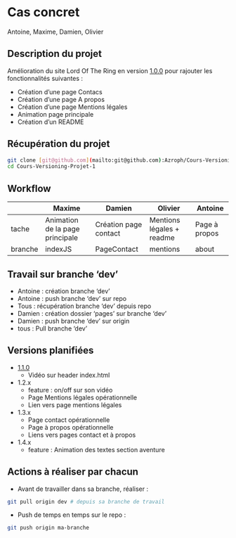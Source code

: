 # Cas concret

Antoine, Maxime, Damien, Olivier

## Description du projet

Amélioration du site Lord Of The Ring en version [1.0.0](https://github.com/Azroph/Cours-Versioning-Projet-1/releases/tag/1.0.0) pour rajouter les fonctionnalités suivantes :

- Création d’une page Contacs
- Création d’une page A propos
- Création d’une page Mentions légales
- Animation page principale
- Création d’un README

## Récupération du projet

```bash
git clone [git@github.com](mailto:git@github.com):Azroph/Cours-Versioning-Projet-1.git
cd Cours-Versioning-Projet-1
```

## Workflow

|  | Maxime | Damien | Olivier | Antoine |
| --- | --- | --- | --- | --- |
| tache | Animation de la page principale | Création page contact | Mentions légales + readme | Page à propos |
| branche | indexJS | PageContact | mentions | about |

## Travail sur branche ‘dev’

- Antoine : création branche ‘dev’
- Antoine : push branche ‘dev’ sur repo
- Tous : récupération branche ‘dev’ depuis repo
- Damien : création dossier ‘pages’ sur branche ‘dev’
- Damien : push branche ‘dev’ sur origin
- tous : Pull branche ‘dev’

## Versions planifiées

- [1.1.0](https://github.com/Azroph/Cours-Versioning-Projet-1/releases/tag/1.1.0)
    - Vidéo sur header index.html
- 1.2.x
    - feature : on/off sur son vidéo
    - Page Mentions légales opérationnelle
    - Lien vers page mentions légales
- 1.3.x
    - Page contact opérationnelle
    - Page à propos opérationnelle
    - Liens vers pages contact et à propos
- 1.4.x
    - feature : Animation des textes section aventure

## Actions à réaliser par chacun

- Avant de travailler dans sa branche, réaliser :

```bash
git pull origin dev # depuis sa branche de travail
```

- Push de temps en temps sur le repo :

```bash
git push origin ma-branche
```

##